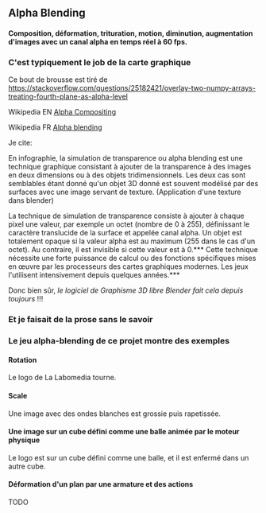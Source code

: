 ## Alpha Blending

#### Composition, déformation, trituration, motion, diminution, augmentation d'images avec un canal alpha en temps réel à 60 fps.

### C'est typiquement le job de la carte graphique

Ce bout de brousse est tiré de https://stackoverflow.com/questions/25182421/overlay-two-numpy-arrays-treating-fourth-plane-as-alpha-level

Wikipedia EN [Alpha Compositing](https://en.wikipedia.org/wiki/Alpha_compositing)

Wikipedia FR [Alpha blending](https://fr.wikipedia.org/wiki/Alpha_blending)

Je cite:

En infographie, la simulation de transparence ou alpha blending est une technique graphique consistant à ajouter de la transparence à des images en deux dimensions ou à des objets tridimensionnels. Les deux cas sont semblables étant donné qu'un objet 3D donné est souvent modélisé par des surfaces avec une image servant de texture. (Application d'une texture dans blender)

La technique de simulation de transparence consiste à ajouter à chaque pixel une valeur, par exemple un octet (nombre de 0 à 255), définissant le caractère translucide de la surface et appelée canal alpha. Un objet est totalement opaque si la valeur alpha est au maximum (255 dans le cas d'un octet). Au contraire, il est invisible si cette valeur est à 0.*** Cette technique nécessite une forte puissance de calcul ou des fonctions spécifiques mises en œuvre par les processeurs des cartes graphiques modernes. Les jeux l'utilisent intensivement depuis quelques années.***

Donc bien sûr, *le logiciel de Graphisme 3D libre Blender fait cela depuis toujours* !!!

### Et je faisait de la prose sans le savoir

### Le jeu alpha-blending de ce projet montre des exemples
#### Rotation
Le logo de La Labomedia tourne.

#### Scale
Une image avec des ondes blanches est grossie puis rapetissée.

#### Une image sur un cube défini comme une balle animée par le moteur physique
Le logo est sur un cube défini comme une balle, et il est enfermé dans un autre cube.

#### Déformation d'un plan par une armature et des actions
TODO
